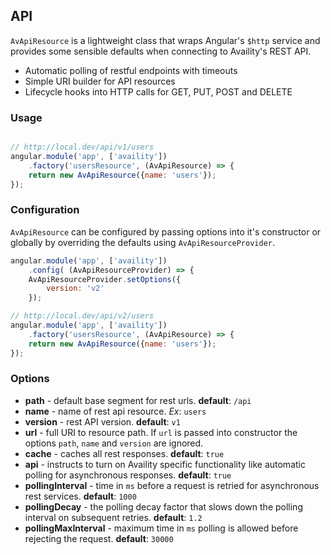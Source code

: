 ## API

`AvApiResource` is a lightweight class that wraps Angular's `$http` service and provides some sensible defaults when connecting to Availity's REST API.

* Automatic polling of restful endpoints with timeouts
* Simple URI builder for API resources
* Lifecycle hooks into HTTP calls for GET, PUT, POST and DELETE

### Usage

```javascript

// http://local.dev/api/v1/users
angular.module('app', ['availity'])
    .factory('usersResource', (AvApiResource) => {        
    return new AvApiResource({name: 'users'});
});
```

### Configuration

`AvApiResource` can be configured by passing options into it's constructor or globally by overriding the defaults using `AvApiResourceProvider`.

```javascript
angular.module('app', ['availity'])
    .config( (AvApiResourceProvider) => {    
    AvApiResourceProvider.setOptions({
        version: 'v2' 
    });

// http://local.dev/api/v2/users
angular.module('app', ['availity'])
    .factory('usersResource', (AvApiResource) => {        
    return new AvApiResource({name: 'users'});
});
```

### Options

* **path** - default base segment for rest urls. **default**: `/api`
* **name** - name of rest api resource. _Ex_: `users`
* **version** - rest API version. **default**: `v1`
* **url** - full URI to resource path.  If `url` is passed into constructor the options `path`, `name` and `version` are ignored.
* **cache** - caches all rest responses.  **default**: `true`
* **api** - instructs to turn on Availity specific functionality like automatic polling for asynchronous responses.  **default**: `true`
* **pollingInterval** -  time in `ms` before a request is retried for asynchronous rest services.  **default**: `1000`
* **pollingDecay** - the polling decay factor that slows down the polling interval on subsequent retries. **default**: `1.2`
* **pollingMaxInterval** - maximum time in `ms` polling is allowed before rejecting the request. **default**: `30000`


